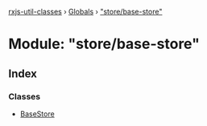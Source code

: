 [rxjs-util-classes](../README.md) › [Globals](../globals.md) › ["store/base-store"](_store_base_store_.md)

# Module: "store/base-store"

## Index

### Classes

* [BaseStore](../classes/_store_base_store_.basestore.md)

